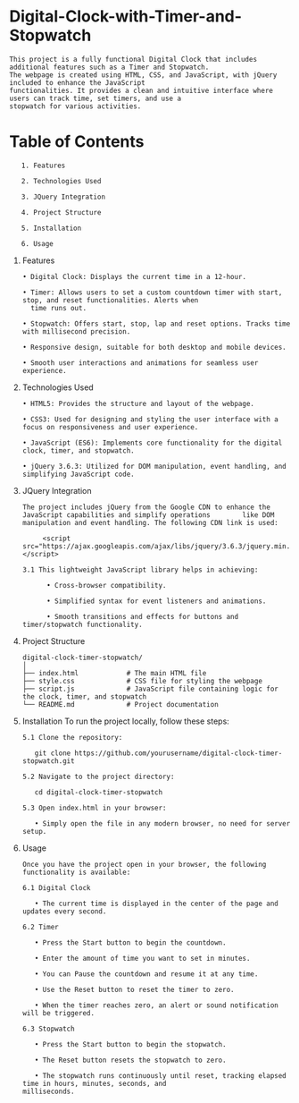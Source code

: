 # Digital-Clock-with-Timer-and-Stopwatch

    This project is a fully functional Digital Clock that includes additional features such as a Timer and Stopwatch. 
    The webpage is created using HTML, CSS, and JavaScript, with jQuery included to enhance the JavaScript 
    functionalities. It provides a clean and intuitive interface where users can track time, set timers, and use a 
    stopwatch for various activities.

# Table of Contents

       1. Features

       2. Technologies Used

       3. JQuery Integration

       4. Project Structure

       5. Installation

       6. Usage

1. Features

       • Digital Clock: Displays the current time in a 12-hour.

       • Timer: Allows users to set a custom countdown timer with start, stop, and reset functionalities. Alerts when 
         time runs out.

       • Stopwatch: Offers start, stop, lap and reset options. Tracks time with millisecond precision.

       • Responsive design, suitable for both desktop and mobile devices.

       • Smooth user interactions and animations for seamless user experience.

2. Technologies Used

       • HTML5: Provides the structure and layout of the webpage.

       • CSS3: Used for designing and styling the user interface with a focus on responsiveness and user experience.

       • JavaScript (ES6): Implements core functionality for the digital clock, timer, and stopwatch.

       • jQuery 3.6.3: Utilized for DOM manipulation, event handling, and simplifying JavaScript code.

3. JQuery Integration

       The project includes jQuery from the Google CDN to enhance the JavaScript capabilities and simplify operations        like DOM manipulation and event handling. The following CDN link is used:

            <script src="https://ajax.googleapis.com/ajax/libs/jquery/3.6.3/jquery.min.js"></script>

       3.1 This lightweight JavaScript library helps in achieving:

             • Cross-browser compatibility.

             • Simplified syntax for event listeners and animations.

             • Smooth transitions and effects for buttons and timer/stopwatch functionality.

4. Project Structure

       digital-clock-timer-stopwatch/
       │
       ├── index.html            # The main HTML file
       ├── style.css             # CSS file for styling the webpage
       ├── script.js             # JavaScript file containing logic for the clock, timer, and stopwatch
       └── README.md             # Project documentation

5. Installation
To run the project locally, follow these steps:

       5.1 Clone the repository:

          git clone https://github.com/yourusername/digital-clock-timer-stopwatch.git

       5.2 Navigate to the project directory:

          cd digital-clock-timer-stopwatch

       5.3 Open index.html in your browser:

          • Simply open the file in any modern browser, no need for server setup.

6. Usage

       Once you have the project open in your browser, the following functionality is available:

       6.1 Digital Clock

          • The current time is displayed in the center of the page and updates every second.

       6.2 Timer

          • Press the Start button to begin the countdown.

          • Enter the amount of time you want to set in minutes.

          • You can Pause the countdown and resume it at any time.

          • Use the Reset button to reset the timer to zero.

          • When the timer reaches zero, an alert or sound notification will be triggered.

       6.3 Stopwatch

          • Press the Start button to begin the stopwatch.

          • The Reset button resets the stopwatch to zero.

          • The stopwatch runs continuously until reset, tracking elapsed time in hours, minutes, seconds, and                     milliseconds.
